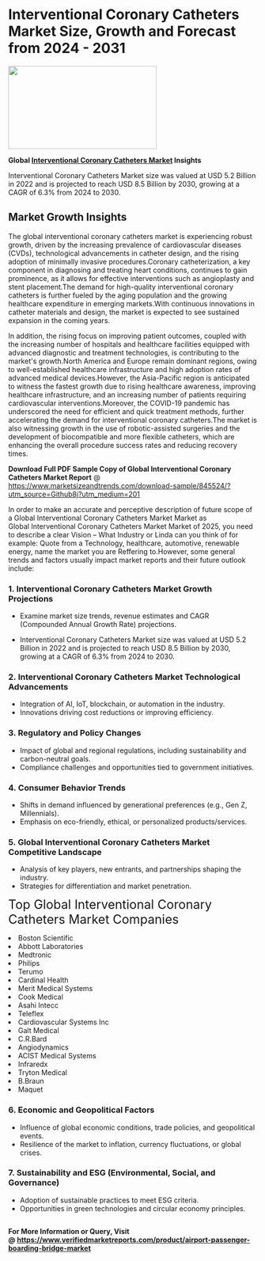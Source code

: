 <H1>Interventional Coronary Catheters Market Size, Growth and Forecast from 2024 - 2031</H1><img class="aligncenter size-medium wp-image-584254" src="https://thirdeyenews.in/wp-content/uploads/2024/09/Global-Market-Research-300x168.jpeg" alt="" width="300" height="168" /><p><strong>Global&nbsp;<a href="https://www.marketsizeandtrends.com/download-sample/845524/?utm_source=Github8j?utm_medium=201">Interventional Coronary Catheters Market</a> Insights</strong></p><p>Interventional Coronary Catheters Market size was valued at USD 5.2 Billion in 2022 and is projected to reach USD 8.5 Billion by 2030, growing at a CAGR of 6.3% from 2024 to 2030.</p><p><h2>Market Growth Insights</h2> <p>The global interventional coronary catheters market is experiencing robust growth, driven by the increasing prevalence of cardiovascular diseases (CVDs), technological advancements in catheter design, and the rising adoption of minimally invasive procedures.Coronary catheterization, a key component in diagnosing and treating heart conditions, continues to gain prominence, as it allows for effective interventions such as angioplasty and stent placement.The demand for high-quality interventional coronary catheters is further fueled by the aging population and the growing healthcare expenditure in emerging markets.With continuous innovations in catheter materials and design, the market is expected to see sustained expansion in the coming years.</p> <p>In addition, the rising focus on improving patient outcomes, coupled with the increasing number of hospitals and healthcare facilities equipped with advanced diagnostic and treatment technologies, is contributing to the market's growth.North America and Europe remain dominant regions, owing to well-established healthcare infrastructure and high adoption rates of advanced medical devices.However, the Asia-Pacific region is anticipated to witness the fastest growth due to rising healthcare awareness, improving healthcare infrastructure, and an increasing number of patients requiring cardiovascular interventions.Moreover, the COVID-19 pandemic has underscored the need for efficient and quick treatment methods, further accelerating the demand for interventional coronary catheters.The market is also witnessing growth in the use of robotic-assisted surgeries and the development of biocompatible and more flexible catheters, which are enhancing the overall procedure success rates and reducing recovery times.</p> <p><span class=""><strong>Download Full PDF Sample Copy of Global Interventional Coronary Catheters Market Report</strong> @ <a href="https://www.marketsizeandtrends.com/download-sample/845524/?utm_source=Github8j?utm_medium=201" target="_blank">https://www.marketsizeandtrends.com/download-sample/845524/?utm_source=Github8j?utm_medium=201</a></span></p><p>In order to make an accurate and perceptive description of future scope of a Global&nbsp;Interventional Coronary Catheters Market Market as Global&nbsp;Interventional Coronary Catheters Market Market of 2025, you need to describe a clear Vision &ndash; What Industry or Linda can you think of for example: Quote from a Technology, healthcare, automotive, renewable energy, name the market you are Reffering to.However, some general trends and factors usually impact market reports and their future outlook include:</p><h3>1.&nbsp;<strong>Interventional Coronary Catheters Market Growth Projections</strong></h3><ul><li>Examine market size trends, revenue estimates and CAGR (Compounded Annual Growth Rate) projections.</li><li><p>Interventional Coronary Catheters Market size was valued at USD 5.2 Billion in 2022 and is projected to reach USD 8.5 Billion by 2030, growing at a CAGR of 6.3% from 2024 to 2030.</p></li></ul><h3>2.&nbsp;<strong>Interventional Coronary Catheters Market Technological Advancements</strong></h3><ul><li>Integration of AI, IoT, blockchain, or automation in the industry.</li><li>Innovations driving cost reductions or improving efficiency.</li></ul><h3>3.&nbsp;<strong>Regulatory and Policy Changes</strong></h3><ul><li>Impact of global and regional regulations, including sustainability and carbon-neutral goals.</li><li>Compliance challenges and opportunities tied to government initiatives.</li></ul><h3>4.&nbsp;<strong>Consumer Behavior Trends</strong></h3><ul><li>Shifts in demand influenced by generational preferences (e.g., Gen Z, Millennials).</li><li>Emphasis on eco-friendly, ethical, or personalized products/services.</li></ul><h3>5.&nbsp;<strong>Global Interventional Coronary Catheters Market Competitive Landscape</strong></h3><ul><li>Analysis of key players, new entrants, and partnerships shaping the industry.</li><li>Strategies for differentiation and market penetration.</li></ul><p data-pm-slice="1 1 []"><span style="color: inherit; font-family: inherit; font-size: 25px;">Top Global Interventional Coronary Catheters Market Companies</span></p><div class="" data-test-id=""><p><li>Boston Scientific</li><li> Abbott Laboratories</li><li> Medtronic</li><li> Philips</li><li> Terumo</li><li> Cardinal Health</li><li> Merit Medical Systems</li><li> Cook Medical</li><li> Asahi Intecc</li><li> Teleflex</li><li> Cardiovascular Systems Inc</li><li> Galt Medical</li><li> C.R.Bard</li><li> Angiodynamics</li><li> ACIST Medical Systems</li><li> Infraredx</li><li> Tryton Medical</li><li> B.Braun</li><li> Maquet</li></p></div><h3>6.&nbsp;<strong>Economic and Geopolitical Factors</strong></h3><ul><li>Influence of global economic conditions, trade policies, and geopolitical events.</li><li>Resilience of the market to inflation, currency fluctuations, or global crises.</li></ul><h3>7.&nbsp;<strong>Sustainability and ESG (Environmental, Social, and Governance)</strong></h3><ul><li>Adoption of sustainable practices to meet ESG criteria.</li><li>Opportunities in green technologies and circular economy principles.</li></ul><h2><strong style="font-size: 14px;">For More Information or Query, Visit @&nbsp;</strong><a style="background-color: #ffffff; font-size: 14px;" href="https://www.marketsizeandtrends.com/report/interventional-coronary-catheters-market/" target="_blank">https://www.verifiedmarketreports.com/product/airport-passenger-boarding-bridge-market</a></h2>